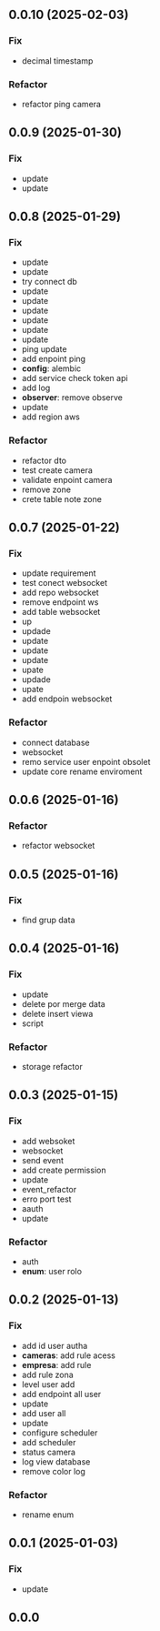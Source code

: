 ## 0.0.10 (2025-02-03)

### Fix

- decimal timestamp

### Refactor

- refactor ping camera

## 0.0.9 (2025-01-30)

### Fix

- update
- update

## 0.0.8 (2025-01-29)

### Fix

- update
- update
- try connect db
- update
- update
- update
- update
- update
- update
- ping update
- add enpoint ping
- **config**: alembic
- add service check token api
- add log
- **observer**: remove observe
- update
- add region aws

### Refactor

- refactor dto
- test create camera
- validate enpoint camera
- remove zone
- crete table note zone

## 0.0.7 (2025-01-22)

### Fix

- update requirement
- test conect websocket
- add repo websocket
- remove endpoint ws
- add table websocket
- up
- updade
- update
- update
- update
- upate
- updade
- upate
- add endpoin websocket

### Refactor

- connect database
- websocket
- remo service user enpoint obsolet
- update core rename enviroment

## 0.0.6 (2025-01-16)

### Refactor

- refactor websocket

## 0.0.5 (2025-01-16)

### Fix

- find grup data

## 0.0.4 (2025-01-16)

### Fix

- update
- delete por merge data
- delete insert viewa
- script

### Refactor

- storage refactor

## 0.0.3 (2025-01-15)

### Fix

- add websoket
- websocket
- send event
- add create permission
- update
- event_refactor
- erro port test
- aauth
- update

### Refactor

- auth
- **enum**: user rolo

## 0.0.2 (2025-01-13)

### Fix

- add id user autha
- **cameras**: add rule acess
- **empresa**: add rule
- add rule zona
- level user add
- add endpoint all user
- update
- add user all
- update
- configure scheduler
- add scheduler
- status camera
- log view database
- remove color log

### Refactor

- rename enum

## 0.0.1 (2025-01-03)

### Fix

- update

## 0.0.0
